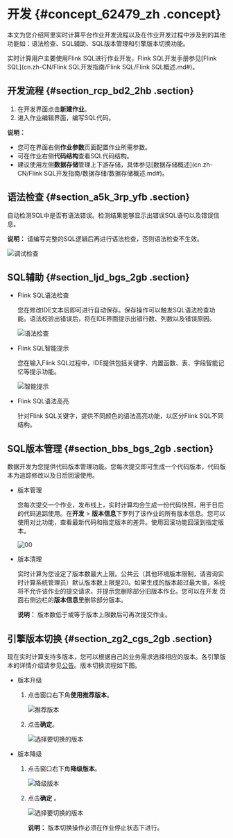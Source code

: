 # 开发 {#concept_62479_zh .concept}

本文为您介绍阿里实时计算平台作业开发流程以及在作业开发过程中涉及到的其他功能如：语法检查、SQL辅助、SQL版本管理和引擎版本切换功能。

实时计算用户主要使用Flink SQL进行作业开发，Flink SQL开发手册参见[Flink SQL](cn.zh-CN/Flink SQL开发指南/Flink SQL/Flink SQL概述.md#)。

## 开发流程 {#section_rcp_bd2_2hb .section}

1.  在开发界面点击**新建作业**。
2.  进入作业编辑界面，编写SQL代码。

**说明：** 

-   您可在界面右侧**作业参数**页面配置作业所需参数。
-   可在作业右侧**代码结构**查看SQL代码结构。
-   建议使用左侧**数据存储**管理上下游存储，具体参见[数据存储概述](cn.zh-CN/Flink SQL开发指南/数据存储/数据存储概述.md#)。

## 语法检查 {#section_a5k_3rp_yfb .section}

自动检测SQL中是否有语法错误。检测结果能够显示出错误SQL语句以及错误信息。

**说明：** 请编写完整的SQL逻辑后再进行语法检查，否则语法检查不生效。

![调试检查](http://static-aliyun-doc.oss-cn-hangzhou.aliyuncs.com/assets/img/40862/155323925333362_zh-CN.png)

## SQL辅助 {#section_ljd_bgs_2gb .section}

-   Flink SQL语法检查

    您在修改IDE文本后即可进行自动保存。保存操作可以触发SQL语法检查功能。语法校验出错误后，将在IDE界面提示出错行数、列数以及错误原因。

    ![语法检查](http://static-aliyun-doc.oss-cn-hangzhou.aliyuncs.com/assets/img/40861/155323925333321_zh-CN.png)

-   Flink SQL智能提示

    您在输入Flink SQL过程中，IDE提供包括关键字、内置函数、表、字段智能记忆等提示功能。

    ![智能提示](http://static-aliyun-doc.oss-cn-hangzhou.aliyuncs.com/assets/img/40861/155323925333322_zh-CN.png)

-   Flink SQL语法高亮

    针对Flink SQL关键字，提供不同颜色的语法高亮功能，以区分Flink SQL不同结构。


## SQL版本管理 {#section_bbs_bgs_2gb .section}

数据开发为您提供代码版本管理功能。您每次提交即可生成一个代码版本，代码版本为追踪修改以及日后回滚使用。

-   版本管理

    您每次提交一个作业，发布线上，实时计算均会生成一份代码快照，用于日后的代码追踪使用。在**开发** \> **版本信息**下罗列了该作业的所有版本信息。您可以使用对比功能，查看最新代码和指定版本的差异。使用回滚功能回滚到指定版本。

    ![00](http://static-aliyun-doc.oss-cn-hangzhou.aliyuncs.com/assets/img/40861/155323925333323_zh-CN.png)

-   版本清理

    实时计算为您设定了版本数最大上限。公共云（其他环境版本限制，请咨询实时计算系统管理员）默认版本数上限是20。如果生成的版本超过最大值，系统将不允许该作业的提交请求，并提示您删除部分旧版本作业。您可以在开发 页面右侧边栏的**版本信息**里删除部分版本。

    **说明：** 版本数低于或等于版本上限数后可再次提交作业。


## 引擎版本切换 {#section_zg2_cgs_2gb .section}

现在实时计算支持多版本，您可以根据自己的业务需求选择相应的版本。各引擎版本的详情介绍请参见[公告](../../../../../cn.zh-CN/产品简介/公告.md#)。版本切换流程如下图。

-   版本升级
    1.  点击窗口右下角**使用推荐版本**。

        ![推荐版本](http://static-aliyun-doc.oss-cn-hangzhou.aliyuncs.com/assets/img/40861/155323925333324_zh-CN.png)

    2.  点击**确定**。

        ![选择要切换的版本](http://static-aliyun-doc.oss-cn-hangzhou.aliyuncs.com/assets/img/40861/155323925333326_zh-CN.png)

-   版本降级
    1.  点击窗口右下角**降级版本**。

        ![降级版本](http://static-aliyun-doc.oss-cn-hangzhou.aliyuncs.com/assets/img/40861/155323925333327_zh-CN.png)

    2.  点击**确定** 。

        ![选择要切换的版本](http://static-aliyun-doc.oss-cn-hangzhou.aliyuncs.com/assets/img/40861/155323925333329_zh-CN.png)

        **说明：** 版本切换操作必须在作业停止状态下进行。


